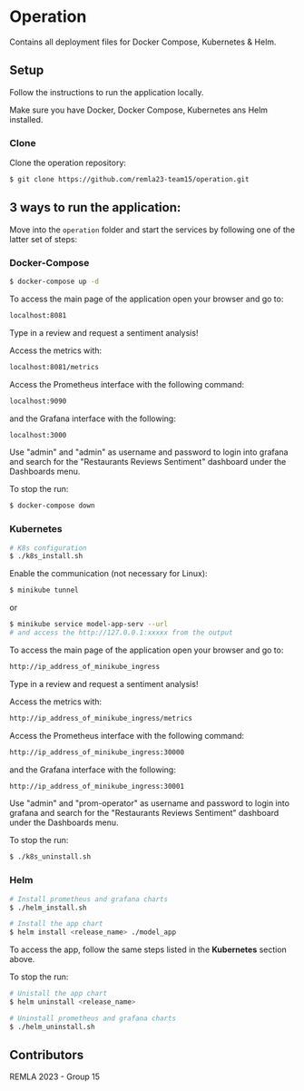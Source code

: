 # Operation
Contains all deployment files for Docker Compose, Kubernetes &amp; Helm.

## Setup
Follow the instructions to run the application locally.

Make sure you have Docker, Docker Compose, Kubernetes ans Helm installed.

### Clone
Clone the operation repository:
```bash
$ git clone https://github.com/remla23-team15/operation.git
```

## 3 ways to run the application:
Move into the `operation` folder and start the services by following one of the latter set of steps:

### Docker-Compose
```bash
$ docker-compose up -d
```

To access the main page of the application open your browser and go to:
```bash
localhost:8081
``` 
Type in a review and request a sentiment analysis! 

Access the metrics with:
```bash
localhost:8081/metrics
```

Access the Prometheus interface with the following command:
```bash
localhost:9090
```

and the Grafana interface with the following:
```bash
localhost:3000
```

Use "admin" and "admin" as username and password to login into grafana and search for the "Restaurants Reviews Sentiment" dashboard under the Dashboards menu.

To stop the run:
```bash
$ docker-compose down
```

### Kubernetes
```bash
# K8s configuration
$ ./k8s_install.sh
```
Enable the communication (not necessary for Linux):
```bash
$ minikube tunnel
```
or 
```bash
$ minikube service model-app-serv --url
# and access the http://127.0.0.1:xxxxx from the output
```

To access the main page of the application open your browser and go to:
```bash
http://ip_address_of_minikube_ingress
``` 
Type in a review and request a sentiment analysis! 

Access the metrics with:
```bash
http://ip_address_of_minikube_ingress/metrics
```

Access the Prometheus interface with the following command:
```bash
http://ip_address_of_minikube_ingress:30000
```

and the Grafana interface with the following:
```bash
http://ip_address_of_minikube_ingress:30001
```

Use "admin" and "prom-operator" as username and password to login into grafana and search for the "Restaurants Reviews Sentiment" dashboard under the Dashboards menu.

To stop the run:
```bash
$ ./k8s_uninstall.sh
```

### Helm
```bash
# Install prometheus and grafana charts
$ ./helm_install.sh

# Install the app chart
$ helm install <release_name> ./model_app
```

To access the app, follow the same steps listed in the **Kubernetes** section above.

To stop the run:
```bash
# Unistall the app chart
$ helm uninstall <release_name>

# Uninstall prometheus and grafana charts
$ ./helm_uninstall.sh
```

## Contributors

REMLA 2023 - Group 15
